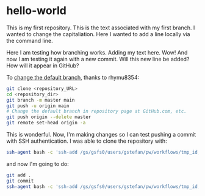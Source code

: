 # hello-world
This is my first repository.
This is the text associated with my first branch.
I wanted to change the capitaliation.
Here I wanted to add a line locally via the command line.

Here I am testing how branching works.
Adding my text here.  Wow!
And now I am testing it again with a new commit.  Will this new line be added?  How will it appear in GitHub?

To [change the default branch](https://dev.to/rhymu8354/git-renaming-the-master-branch-137b), thanks to rhymu8354:
```bash
git clone <repository_URL>
cd <repository_dir>
git branch -m master main
git push -u origin main
# Change the default branch in repository page at GitHub.com, etc.
git push origin --delete master
git remote set-head origin -a
```

This is wonderful.  Now, I'm making changes so I can test pushing a commit with SSH authentication.
I was able to clone the repository with:
```bash
ssh-agent bash -c 'ssh-add /gs/gsfs0/users/gstefan/pw/workflows/tmp_id; git clone git@github.com:stefangary/hello-world.git'
```
and now I'm going to do:
```bash
git add .
git commit
ssh-agent bash -c 'ssh-add /gs/gsfs0/users/gstefan/pw/workflows/tmp_id; git push origin'
```
